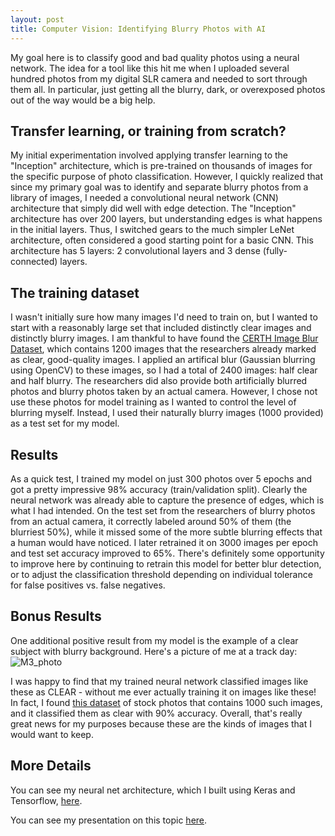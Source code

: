 ```yaml
---
layout: post
title: Computer Vision: Identifying Blurry Photos with AI
---
```

My goal here is to classify good and bad quality photos using a neural network. The idea for a tool like this hit me when I uploaded several hundred photos from my digital SLR camera and needed to sort through them all. In particular, just getting all the blurry, dark, or overexposed photos out of the way would be a big help.

## Transfer learning, or training from scratch?
My initial experimentation involved applying transfer learning to the "Inception" architecture, which is pre-trained on thousands of images for the specific purpose of photo classification. However, I quickly realized that since my primary goal was to identify and separate blurry photos from a library of images, I needed a convolutional neural network (CNN) architecture that simply did well with edge detection. The "Inception" architecture has over 200 layers, but understanding edges is what happens in the initial layers. Thus, I switched gears to the much simpler LeNet architecture, often considered a good starting point for a basic CNN. This architecture has 5 layers: 2 convolutional layers and 3 dense (fully-connected) layers.

## The training dataset
I wasn't initially sure how many images I'd need to train on, but I wanted to start with a reasonably large set that included distinctly clear images and distinctly blurry images. I am thankful to have found the [CERTH Image Blur Dataset](http://mklab.iti.gr/project/imageblur), which contains 1200 images that the researchers already marked as clear, good-quality images. I applied an artifical blur (Gaussian blurring using OpenCV) to these images, so I had a total of 2400 images: half clear and half blurry. The researchers did also provide both artificially blurred photos and blurry photos taken by an actual camera. However, I chose not use these photos for model training as I wanted to control the level of blurring myself. Instead, I used their naturally blurry images (1000 provided) as a test set for my model.  
 
## Results
As a quick test, I trained my model on just 300 photos over 5 epochs and got a pretty impressive 98% accuracy (train/validation split). Clearly the neural network was already able to capture the presence of edges, which is what I had intended. On the test set from the researchers of blurry photos from an actual camera, it correctly labeled around 50% of them (the blurriest 50%), while it missed some of the more subtle blurring effects that a human would have noticed. I later retrained it on 3000 images per epoch and test set accuracy improved to 65%. There's definitely some opportunity to improve here by continuing to retrain this model for better blur detection, or to adjust the classification threshold depending on individual tolerance for false positives vs. false negatives.

## Bonus Results
One additional positive result from my model is the example of a clear subject with blurry background. Here's a picture of me at a track day:
![M3_photo]({{site.baseurl}}/Projects/Project5/reports/figures/pt_m3_1.jpg)

I was happy to find that my trained neural network classified images like these as CLEAR - without me ever actually training it on images like these! In fact, I found [this dataset](http://www.cse.cuhk.edu.hk/leojia/projects/dblurdetect/dataset.html) of stock photos that contains 1000 such images, and it classified them as clear with 90% accuracy. Overall, that's really great news for my purposes because these are the kinds of images that I would want to keep.  

## More Details
You can see my neural net architecture, which I built using Keras and Tensorflow, [here](https://github.com/ptpro3/ptpro3.github.io/blob/master/Projects/Project5/CNN_LeNet.ipynb).  
  
You can see my presentation on this topic [here](https://github.com/ptpro3/ptpro3.github.io/blob/master/Projects/Project5/reports/Project5_Slides.pdf).  
